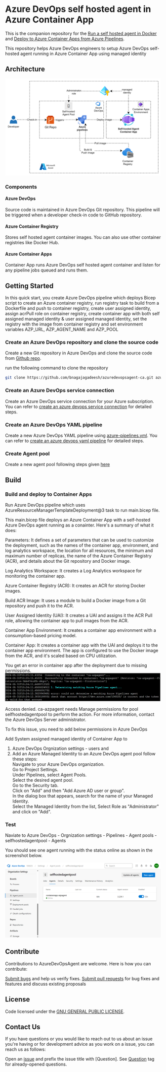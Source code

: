 # Azure DevOps self hosted agent in Azure Container App

This is the companion repository for the [Run a self hosted agent in Docker](https://learn.microsoft.com/en-us/azure/devops/pipelines/agents/docker?view=azure-devops) and [Deploy to Azure Container Apps from Azure Pipelines](https://learn.microsoft.com/en-us/azure/container-apps/azure-pipelines). 

This repository helps Azure DevOps engineers to setup Azure DevOps self-hosted agent running in Azure Container App using managed identity

## Architecture
![alt text](images/ca-selfhostedagent-architecture.png.png)

### Components

#### Azure DevOps
Source code is maintained in Azure DevOps Git repository. This pipeline will be triggered when a developer check-in code to GitHub repository.

#### Azure Container Registry
Stores self hosted agent container images. You can also use other container registries like Docker Hub.

#### Azure Container Apps
Container App runs Azure DevOps self hosted agent container and listen for any pipeline jobs queued and runs them.

## Getting Started

In this quick start, you create Azure DevOps pipeline which deploys Bicep script to create an Azure container registry, run registry task to build from a Dockerfile and push to container registry, create user assigned identity, assign acrPull role on container registry, create container app with both self assigned managed identity & user assigned managed identity, set the registry with the image from container registry and set environment variables AZP_URL, AZP_AGENT_NAME and AZP_POOL

### Create an Azure DevOps repository and clone the source code
Create a new Git repository in Azure DevOps and clone the source code from [Github repo](https://github.com/bnagajagadeesh/azuredevopsagent-ca.git).

run the following command to clone the repository
```bash
git clone https://github.com/bnagajagadeesh/azuredevopsagent-ca.git azuredevopsagent
```

### Create an Azure DevOps service connection
Create an Azure DevOps service connection for your Azure subscription. You can refer to  [create an azure devops service connection](https://learn.microsoft.com/en-us/azure/container-apps/azure-pipelines#create-an-azure-devops-service-connection) for detailed steps.

### Create an Azure DevOps YAML pipeline
Create a new Azure DevOps YAML pipeline using [azure-pipelines.yml](azure-pipelines.yml). You can refer to  [create an azure devops yaml pipeline](https://learn.microsoft.com/en-us/azure/container-apps/azure-pipelines#create-an-azure-devops-yaml-pipeline) for detailed steps.

### Create Agent pool
Create a new agent pool following steps given [here](https://learn.microsoft.com/en-us/azure/devops/pipelines/agents/pools-queues?view=azure-devops&tabs=yaml%2Cbrowser#create-agent-pools) 

## Build

### Build and deploy to Container Apps
Run Azure DevOps pipeline which uses AzureResourceManagerTemplateDeployment@3 task to run main.bicep file.

This main.bicep file deploys an Azure Container App with a self-hosted Azure DevOps agent running as a conainter. Here's a summary of what it does:

Parameters: It defines a set of parameters that can be used to customize the deployment, such as the names of the container app, environment, and log analytics workspace, the location for all resources, the minimum and maximum number of replicas, the name of the Azure Container Registry (ACR), and details about the Git repository and Docker image.

Log Analytics Workspace: It creates a Log Analytics workspace for monitoring the container app.

Azure Container Registry (ACR): It creates an ACR for storing Docker images.

Build ACR Image: It uses a module to build a Docker image from a Git repository and push it to the ACR.

User Assigned Identity (UAI): It creates a UAI and assigns it the ACR Pull role, allowing the container app to pull images from the ACR.

Container App Environment: It creates a container app environment with a consumption-based pricing model.

Container App: It creates a container app with the UAI and deploys it to the container app environment. The app is configured to use the Docker image from the ACR, and it's scaled based on CPU utilization.

You get an error in container app after the deployment due to missing permissions. 
![alt text](images/ca-agent-error.png)

Access denied. ca-azpagent needs Manage permissions for pool selfhostedagentpool to perform the action. For more information, contact the Azure DevOps Server administrator.

To fix this issue, you need to add below permissions in Azure DevOps

Add System assigned managed identity of Container App to 
 1) Azure DevOps Orgnization settings - users and
 2) Add an Azure Managed Identity to an Azure DevOps agent pool follow these steps:  
Navigate to your Azure DevOps organization.  
Go to Project Settings.  
Under Pipelines, select Agent Pools.  
Select the desired agent pool.  
Go to the Security tab.  
Click on "Add" and then "Add Azure AD user or group".  
In the dialog box that appears, search for the name of your Managed Identity.  
Select the Managed Identity from the list, Select Role as "Administrator" and click on "Add".  

### Test
Naviate to Azure DevOps - Orgnization settings - Pipelines - Agent pools - selfhostedagentpool - Agents

You should see one agent running with the status online as shown in the screenshot below.

![alt text](images/ca-selfhostedagent-test.png)


## Contribute
Contributions to AzureDevOpsAgent are welcome. Here is how you can contribute:

[Submit bugs](https://github.com/bnagajagadeesh/azuredevopsagent-ca/issues) and help us verify fixes.
[Submit pull requests](https://github.com/bnagajagadeesh/azuredevopsagent-ca/pulls) for bug fixes and features and discuss existing proposals

## License
Code licensed under the [GNU GENERAL PUBLIC LICENSE](LICENSE).

## Contact Us
If you have questions or you would like to reach out to us about an issue you're having or for development advice as you work on a issue, you can reach us as follows:

Open an [issue](https://github.com/bnagajagadeesh/azuredevopsagent-ca/issues/new) and prefix the issue title with [Question]. See [Question](https://github.com/bnagajagadeesh/azuredevopsagent-ca/issues?q=label%3AQuestion) tag for already-opened questions.